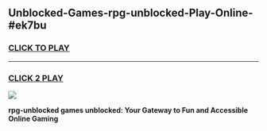 
## Unblocked-Games-rpg-unblocked-Play-Online-#ek7bu
<h3>
<a href="https://premium.freeplayer.one?title=rpg-unblocked&ref=24F">CLICK TO PLAY</a></h3>
<hr>

<h3>
<a href="https://premium.freeplayer.one?title=rpg-unblocked&ref=24F">CLICK 2 PLAY</a>
  
</h3>

<a href="https://premium.freeplayer.one?title=rpg-unblocked&ref=24F/"><img src="https://clearcache.store/games.png"></a>


**rpg-unblocked games unblocked: Your Gateway to Fun and Accessible Online Gaming**

